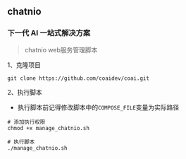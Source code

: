 ## chatnio
### 下一代 AI 一站式解决方案
> chatnio web服务管理脚本

1、克隆项目
```
git clone https://github.com/coaidev/coai.git
```

2、执行脚本

- 执行脚本前记得修改脚本中的`COMPOSE_FILE`变量为实际路径

```
# 添加执行权限
chmod +x manage_chatnio.sh

# 执行脚本
./manage_chatnio.sh
```
